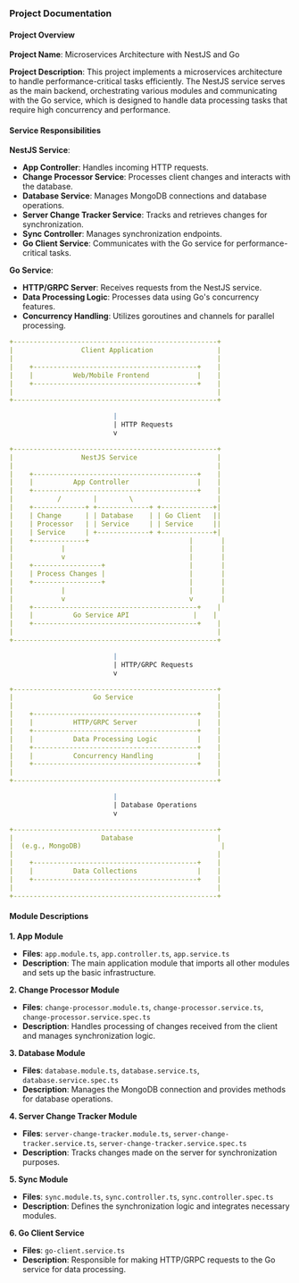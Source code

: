 ### Project Documentation

#### Project Overview

**Project Name**: Microservices Architecture with NestJS and Go

**Project Description**: This project implements a microservices architecture to handle performance-critical tasks efficiently. The NestJS service serves as the main backend, orchestrating various modules and communicating with the Go service, which is designed to handle data processing tasks that require high concurrency and performance.

#### Service Responsibilities

**NestJS Service**:
- **App Controller**: Handles incoming HTTP requests.
- **Change Processor Service**: Processes client changes and interacts with the database.
- **Database Service**: Manages MongoDB connections and database operations.
- **Server Change Tracker Service**: Tracks and retrieves changes for synchronization.
- **Sync Controller**: Manages synchronization endpoints.
- **Go Client Service**: Communicates with the Go service for performance-critical tasks.

**Go Service**:
- **HTTP/GRPC Server**: Receives requests from the NestJS service.
- **Data Processing Logic**: Processes data using Go's concurrency features.
- **Concurrency Handling**: Utilizes goroutines and channels for parallel processing.

```yaml
+---------------------------------------------------+
|                 Client Application                |
|                                                   |
|    +-----------------------------------------+    |
|    |          Web/Mobile Frontend            |    |
|    +-----------------------------------------+    |
|                                                   |
+---------------------------------------------------+

                          |
                          | HTTP Requests
                          v

+---------------------------------------------------+
|                 NestJS Service                    |
|                                                   |
|    +-----------------------------------------+    |
|    |          App Controller                 |    |
|    +-----------------------------------------+    |
|           /        |        \                     |
|    +-------------+ +-------------+ +-------------+|
|    | Change      | | Database    | | Go Client   ||
|    | Processor   | | Service     | | Service     ||
|    | Service     | +-------------+ +-------------+|
|    +-------------+                         |       |
|            |                               |       |
|            v                               |       |
|    +-----------------+                     |       |
|    | Process Changes |                     |       |
|    +-----------------+                     |       |
|            |                               |       |
|            v                               v       |
|    +-----------------------------------------+    |
|    |          Go Service API                |    |
|    +-----------------------------------------+    |
|                                                   |
+---------------------------------------------------+

                          |
                          | HTTP/GRPC Requests
                          v

+---------------------------------------------------+
|                    Go Service                     |
|                                                   |
|    +-----------------------------------------+    |
|    |          HTTP/GRPC Server               |    |
|    +-----------------------------------------+    |
|    |          Data Processing Logic          |    |
|    +-----------------------------------------+    |
|    |          Concurrency Handling           |    |
|    +-----------------------------------------+    |
|                                                   |
+---------------------------------------------------+

                          |
                          | Database Operations
                          v

+---------------------------------------------------+
|                      Database                     |
|  (e.g., MongoDB)                                   |
|                                                   |
|    +-----------------------------------------+    |
|    |          Data Collections               |    |
|    +-----------------------------------------+    |
|                                                   |
+---------------------------------------------------+
```

#### Module Descriptions

**1. App Module**
- **Files**: `app.module.ts`, `app.controller.ts`, `app.service.ts`
- **Description**: The main application module that imports all other modules and sets up the basic infrastructure.

**2. Change Processor Module**
- **Files**: `change-processor.module.ts`, `change-processor.service.ts`, `change-processor.service.spec.ts`
- **Description**: Handles processing of changes received from the client and manages synchronization logic.

**3. Database Module**
- **Files**: `database.module.ts`, `database.service.ts`, `database.service.spec.ts`
- **Description**: Manages the MongoDB connection and provides methods for database operations.

**4. Server Change Tracker Module**
- **Files**: `server-change-tracker.module.ts`, `server-change-tracker.service.ts`, `server-change-tracker.service.spec.ts`
- **Description**: Tracks changes made on the server for synchronization purposes.

**5. Sync Module**
- **Files**: `sync.module.ts`, `sync.controller.ts`, `sync.controller.spec.ts`
- **Description**: Defines the synchronization logic and integrates necessary modules.

**6. Go Client Service**
- **Files**: `go-client.service.ts`
- **Description**: Responsible for making HTTP/GRPC requests to the Go service for data processing.

